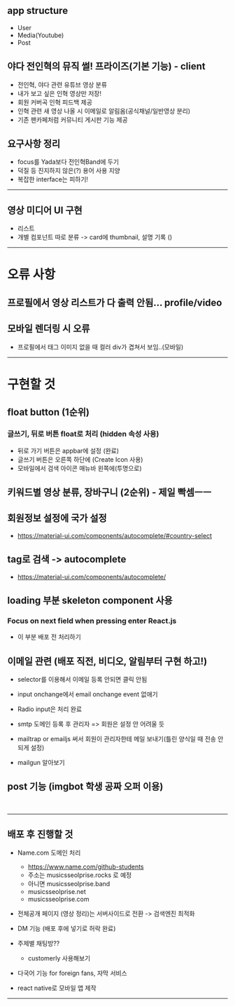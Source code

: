 ## app structure
<ul>
    <li>User</li>
    <li>Media(Youtube)</li>
    <li>Post</li>
</ul>

## 야다 전인혁의 뮤직 썰! 프라이즈(기본 기능) - client
- 전인혁, 야다 관련 유튜브 영상 분류
- 내가 보고 싶은 인혁 영상만 저장!
- 회원 커버곡 인혁 피드백 제공
- 인혁 관련 새 영상 나올 시 이메일로 알림옴(공식채널/일반영상 분리)
- 기존 팬카페처럼 커뮤니티 게시판 기능 제공

## 요구사항 정리
- focus를 Yada보다 전인혁Band에 두기
- 덕질 등 진지하지 않은(?) 용어 사용 지양
- 복잡한 interface는 피하기!

<hr/>

## 영상 미디어 UI 구현
- 리스트
- 개별 컴포넌트 따로 분류 -> card에 thumbnail, 설명 기록 ()


<hr/>

# 오류 사항

## 프로필에서 영상 리스트가 다 출력 안됨... profile/video

## 모바일 렌더링 시 오류
- 프로필에서 태그 이미지 없을 때 컬러 div가 겹쳐서 보임..(모바일)

<hr/>

# 구현할 것

## float button (1순위)
### 글쓰기, 뒤로 버튼 float로 처리 (hidden 속성 사용)
- 뒤로 가기 버튼은 appbar에 설정 (완료)
- 글쓰기 버튼은 오른쪽 하단에 (Create Icon 사용)
- 모바일에서 검색 아이콘 매뉴바 왼쪽에(투명으로)

## 키워드별 영상 분류, 장바구니 (2순위) - 제일 빡셈ㅡㅡ

## 회원정보 설정에 국가 설정
- https://material-ui.com/components/autocomplete/#country-select

## tag로 검색 -> autocomplete 
- https://material-ui.com/components/autocomplete/

## loading 부분 skeleton component 사용

### Focus on next field when pressing enter React.js
- 이 부분 배포 전 처리하기 

## 이메일 관련 (배포 직전, 비디오, 알림부터 구현 하고!)
- selector를 이용해서 이메일 등록 안되면 클릭 안됨
- input onchange에서 email onchange event 없애기

- Radio input은 처리 완료
- smtp 도메인 등록 후 관리자 => 회원은 설정 안 어려울 듯
- mailtrap or emailjs 써서 회원이 관리자한테 메일 보내기(틀린 양식일 때 전송 안되게 설정)
- mailgun 알아보기

## post 기능 (imgbot 학생 공짜 오퍼 이용)

<br/>
<hr/>

## 배포 후 진행할 것
- Name.com 도메인 처리
  - https://www.name.com/github-students
  - 주소는 musicsseolprise.rocks 로 예정
  - 아니면 musicsseolprise.band 
  - musicsseolprise.net
  - musicsseolprise.com

- 전체공개 페이지 (영상 정리)는 서버사이드로 전환 -> 검색엔진 최적화
- DM 기능 (배포 후에 넣기로 허락 완료)
- 주제별 채팅방??
  - customerly 사용해보기

- 다국어 기능 for foreign fans, 자막 서비스
- react native로 모바일 앱 제작

<hr/>

